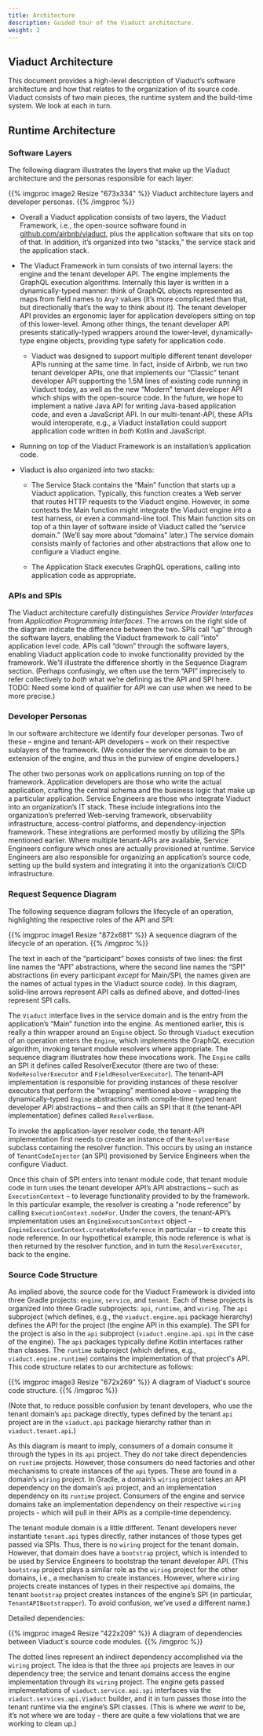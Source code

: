 ```yaml
---
title: Architecture
description: Guided tour of the Viaduct architecture.
weight: 2
---
```


## Viaduct Architecture

This document provides a high-level description of Viaduct’s software architecture and how that relates to the organization of its source code.  Viaduct consists of two main pieces, the runtime system and the build-time system.  We look at each in turn.

## Runtime Architecture

### Software Layers

The following diagram illustrates the layers that make up the Viaduct architecture and the personas responsible for each layer:

{{% imgproc image2 Resize "673x334" %}}
Viaduct architecture layers and developer personas.
{{% /imgproc %}}

* Overall a Viaduct application consists of two layers, the Viaduct Framework, i.e., the open-source software found in [github.com/airbnb/viaduct](http://github.com/airbnb/viaduct), plus the application software that sits on top of that.  In addition, it’s organized into two “stacks,” the service stack and the application stack.

* The Viaduct Framework in turn consists of two internal layers: the engine
  and the tenant developer API.  The engine implements the GraphQL execution algorithms.  Internally this layer is written in a dynamically-typed manner: think of GraphQL objects represented as maps from field names to `Any?` values (it’s more complicated than that, but directionally that’s the way to think about it).  The tenant developer API provides an ergonomic layer for application developers sitting on top of this lower-level.  Among other things, the tenant developer API presents statically-typed wrappers around the lower-level, dynamically-type engine objects, providing type safety for application code.

  * Viaduct was designed to support multiple different tenant developer APIs running at the same time.  In fact, inside of Airbnb, we run two tenant developer APIs, one that implements our “Classic” tenant developer API supporting the 1.5M lines of existing code running in Viaduct today, as well as the new “Modern” tenant developer API which ships with the open-source code.  In the future, we hope to implement a native Java API for writing Java-based application code, and even a JavaScript API.  In our multi-tenant-API, these APIs would interoperate, e.g., a Viaduct installation could support application code written in *both* Kotlin and JavaScript.

* Running on top of the Viaduct Framework is an installation’s application code.

* Viaduct is also organized into two stacks:

  * The Service Stack contains the “Main” function that starts up a Viaduct application.  Typically, this function creates a Web server that routes HTTP requests to the Viaduct engine.  However, in some contexts the Main function might integrate the Viaduct engine into a test harness, or even a command-line tool.  This Main function sits on top of a thin layer of software inside of Viaduct called the “service domain.”  (We’ll say more about “domains” later.)  The service domain consists mainly of factories and other abstractions that allow one to configure a Viaduct engine.

  * The Application Stack executes GraphQL operations, calling into application code as appropriate.

### APIs and SPIs

The Viaduct architecture carefully distinguishes *Service Provider Interfaces* from *Application Programming Interfaces*.  The arrows on the right side of the diagram indicate the difference between the two.  SPIs call “up” through the software layers, enabling the Viaduct framework to call “into” application level code.  APIs call “down” through the software layers, enabling Viaduct application code to invoke functionality provided by the framework.  We’ll illustrate the difference shortly in the Sequence Diagram section.  (Perhaps confusingly, we often use the term “API” imprecisely to refer collectively to *both* what we’re defining as the API and SPI here.  TODO: Need some kind of qualifier for API we can use when we need to be more precise.)

### Developer Personas

In our software architecture we identify four developer personas.  Two of these – engine and tenant-API developers – work on their respective sublayers of the framework.  (We consider the service domain to be an extension of the engine, and thus in the purview of engine developers.)

The other two personas work on applications running on top of the framework.  Application developers are those who write the actual application, crafting the central schema and the business logic that make up a particular application.  Service Engineers are those who integrate Viaduct into an organization’s IT stack.  These include integrations into the organization’s preferred Web-serving framework, observability infrastructure, access-control platforms, and dependency-injection framework.  These integrations are performed mostly by utilizing the SPIs mentioned earlier.  Where multiple tenant-APIs are available, Service Engineers configure which ones are actually provisioned at runtime.  Service Engineers are also responsible for organizing an application’s source code, setting up the build system and integrating it into the organization’s CI/CD infrastructure.

### Request Sequence Diagram

The following sequence diagram follows the lifecycle of an operation, highlighting the respective roles of the API and SPI:

{{% imgproc image1 Resize "872x681" %}}
A sequence diagram of the lifecycle of an operation.
{{% /imgproc %}}

The text in each of the “participant” boxes consists of two lines: the first
line names the “API” abstractions, where the second line names the “SPI” abstractions (in every participant *except* for Main/SPI, the names given are the names of actual types in the Viaduct source code).  In this diagram, solid-line arrows represent API calls as defined above, and dotted-lines represent SPI calls.

The `Viaduct` interface lives in the service domain and is the entry from the application’s “Main” function into the engine.  As mentioned earlier, this is really a thin wrapper around an `Engine` object.  So through `Viaduct` execution of an operation enters the `Engine`, which implements the GraphQL execution algorithm, invoking tenant module resolvers where appropriate.  The sequence diagram illustrates how these invocations work.  The `Engine` calls an SPI it defines called ResolverExecutor (there are two of these: `NodeResolverExecutor` and `FieldResolverExecutor`).  The tenant-API implementation is responsible for providing instances of these resolver executors that perform the “wrapping” mentioned above – wrapping the dynamically-typed `Engine` abstractions with compile-time typed tenant developer API abstractions – and then calls an SPI that it (the tenant-API implementation) defines called `ResolverBase`.

To invoke the application-layer resolver code, the tenant-API implementation first needs to create an instance of the `ResolverBase` subclass containing the resolver function.  This occurs by using an instance of `TenantCodeInjector` (an SPI) provisioned by Service Engineers when the configure Viaduct.

Once this chain of SPI enters into tenant module code, that tenant module code in turn uses the tenant developer API’s API abstractions – such as `ExecutionContext` – to leverage functionality provided to by the framework.  In this particular example, the resolver is creating a “node reference” by calling `ExecutionContext.nodeFor`.  Under the covers, the tenant-API’s implementation uses an `EngineExecutionContext` object – `EngineExecutionContext.createNodeReference` in particular – to create this node reference.  In our hypothetical example, this node reference is what is then returned by the resolver function, and in turn the `ResolverExecutor`, back to the engine.

### Source Code Structure

As implied above, the source code for the Viaduct Framework is divided into three Gradle projects: `engine`, `service`, and `tenant`.  Each of these projects is organized into three Gradle subprojects: `api`, `runtime`, and `wiring`.  The `api` subproject (which defines, e.g., the `viaduct.engine.api` package hierarchy) defines the API for the project (the engine API in this example).  The SPI for the project is also in the `api` subproject (`viaduct.engine.api.spi` in the case of the engine).  The `api` packages typically define Kotlin interfaces rather than classes.  The `runtime` subproject (which defines, e.g., `viaduct.engine.runtime`) contains the implementation of that project's API.  This code structure relates to our architecture as follows:

{{% imgproc image3 Resize "672x269" %}}
A diagram of Viaduct's source code structure.
{{% /imgproc %}}

(Note that, to reduce possible confusion by tenant developers, who use the tenant domain’s `api` package directly, types defined by the tenant `api` project are in the `viaduct.api` package hierarchy rather than in `viaduct.tenant.api`.)

As this diagram is meant to imply, consumers of a domain consume it through the types in its `api` project.  They do *not* take direct dependencies on `runtime` projects.  However, those consumers do need factories and other mechanisms to create instances of the `api` types.  These are found in a domain’s `wiring` project.  In Gradle, a domain’s `wiring` project takes an API dependency on the domain’s `api` project, and an implementation dependency on its `runtime` project.  Consumers of the engine and service domains take an implementation dependency on their respective `wiring` projects \- which will pull in their APIs as a compile-time dependency.

The tenant module domain is a little different.  Tenant developers never instantiate `tenant.api` types directly, rather instances of those types get passed via SPIs.  Thus, there is no `wiring` project for the tenant domain.  However, that domain does have a `bootstrap` project, which is intended to be used by Service Engineers to bootstrap the tenant developer API.  (This `bootstrap` project plays a similar role as the `wiring` project for the other domains, i.e., a mechanism to create instances.  However, where `wiring` projects create instances of types in their respective `api` domains, the tenant `bootstrap` project creates instances of the engine’s SPI (in particular, `TenantAPIBootstrapper`).  To avoid confusion, we’ve used a different name.)

Detailed dependencies:

{{% imgproc image4 Resize "422x209" %}}
A diagram of dependencies between Viaduct's source code modules.
{{% /imgproc %}}

The dotted lines represent an indirect dependency accomplished via the `wiring` project.  The idea is that the three `api` projects are leaves in our dependency tree; the service and tenant domains access the engine implementation through its `wiring` project.  The engine gets passed implementations of `viaduct.service.api.spi` interfaces via the `viaduct.services.api.Viaduct` builder, and it in turn passes those into the tenant runtime via the engine’s SPI classes.  (This is where we *want* to be, it’s not where we are today \- there are quite a few violations that we are working to clean up.)
